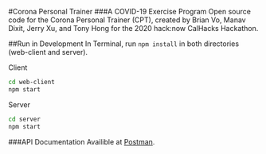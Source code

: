 #Corona Personal Trainer
###A COVID-19 Exercise Program
Open source code for the Corona Personal Trainer (CPT), created by Brian Vo, Manav Dixit, Jerry Xu, and Tony Hong for the 2020 hack:now CalHacks Hackathon.

##Run in Development
In Terminal, run `npm install` in both directories (web-client and server).

Client
```bash
cd web-client
npm start
```

Server
```bash
cd server
npm start
```

###API Documentation
Availible at [Postman](https://documenter.getpostman.com/view/11177555/SzfB1SxW?version=latest).
